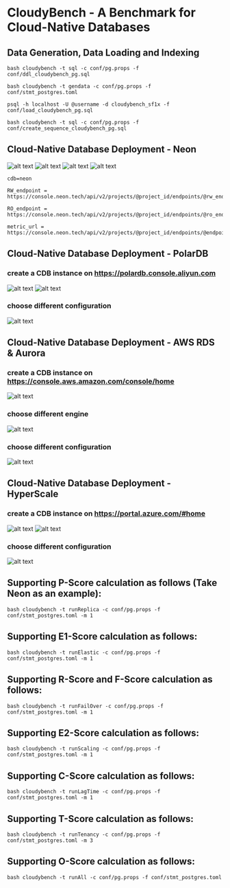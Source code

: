 # CloudyBench - A Benchmark for Cloud-Native Databases


## Data Generation, Data Loading and Indexing
```
bash cloudybench -t sql -c conf/pg.props -f conf/ddl_cloudybench_pg.sql

bash cloudybench -t gendata -c conf/pg.props -f conf/stmt_postgres.toml

psql -h localhost -U @username -d cloudybench_sf1x -f conf/load_cloudybench_pg.sql

bash cloudybench -t sql -c conf/pg.props -f conf/create_sequence_cloudybench_pg.sql
```

## Cloud-Native Database Deployment - Neon
![alt text](image-1.png)
![alt text](image-2.png)
![alt text](image-3.png)
![alt text](image-4.png)
```
cdb=neon

RW_endpoint = https://console.neon.tech/api/v2/projects/@project_id/endpoints/@rw_endpoint

RO_endpoint = https://console.neon.tech/api/v2/projects/@project_id/endpoints/@ro_endpoint

metric_url = https://console.neon.tech/api/v2/projects/@project_id/endpoints/@endpoint/stats
```

## Cloud-Native Database Deployment - PolarDB
### create a CDB instance on https://polardb.console.aliyun.com
![alt text](image.png)
![alt text](image-5.png)
### choose different configuration
![alt text](image-6.png)

## Cloud-Native Database Deployment - AWS RDS & Aurora
### create a CDB instance on https://console.aws.amazon.com/console/home
![alt text](image-7.png)
### choose different engine
![alt text](image-8.png)
### choose different configuration
![alt text](image-9.png)

## Cloud-Native Database Deployment - HyperScale
### create a CDB instance on https://portal.azure.com/#home
![alt text](image-10.png)
![alt text](image-11.png)
### choose different configuration
![alt text](image-12.png)

## Supporting P-Score calculation as follows (Take Neon as an example):

```
bash cloudybench -t runReplica -c conf/pg.props -f conf/stmt_postgres.toml -m 1
```

## Supporting E1-Score calculation as follows:

```
bash cloudybench -t runElastic -c conf/pg.props -f conf/stmt_postgres.toml -m 1
```

## Supporting R-Score and F-Score calculation as follows:

```
bash cloudybench -t runFailOver -c conf/pg.props -f conf/stmt_postgres.toml -m 1
```

## Supporting E2-Score calculation as follows:

```
bash cloudybench -t runScaling -c conf/pg.props -f conf/stmt_postgres.toml -m 1
```

## Supporting C-Score calculation as follows:

```
bash cloudybench -t runLagTime -c conf/pg.props -f conf/stmt_postgres.toml -m 1
```

## Supporting T-Score calculation as follows:

```
bash cloudybench -t runTenancy -c conf/pg.props -f conf/stmt_postgres.toml -m 3
```

## Supporting O-Score calculation as follows:

```
bash cloudybench -t runAll -c conf/pg.props -f conf/stmt_postgres.toml
```
